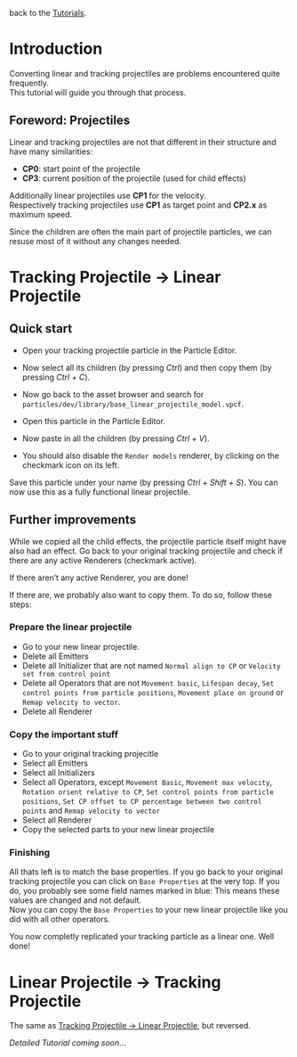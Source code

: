 <p>back to the <a href="../Tutorials.md">Tutorials</a>.</p>
<h1 id="introduction">Introduction</h1>
<p>Converting linear and tracking projectiles are problems encountered quite frequently.<br>
This tutorial will guide you through that process.</p>
<h2 id="foreword-projectiles">Foreword: Projectiles</h2>
<p>Linear and tracking projectiles are not that different in their structure and have many similarities:</p>
<ul>
<li><strong>CP0</strong>: start point of the projectile</li>
<li><strong>CP3</strong>: current position of the projectile (used for child effects)</li>
</ul>
<p>Additionally linear projectiles use <strong>CP1</strong> for the velocity.<br>
Respectively tracking projectiles use <strong>CP1</strong> as target point and <strong>CP2.x</strong> as maximum speed.</p>
<p>Since the children are often the main part of projectile particles, we can resuse most of it without any changes needed.</p>
<h1 id="tracking-projectile---linear-projectile">Tracking Projectile -&gt; Linear Projectile</h1>
<h2 id="quick-start">Quick start</h2>
<ul>
<li>
<p>Open your tracking projectile particle in the Particle Editor.</p>
</li>
<li>
<p>Now select all its children (by pressing <em>Ctrl</em>) and then copy them (by pressing <em>Ctrl + C</em>).</p>
</li>
<li>
<p>Now go back to the asset browser and search for <code>particles/dev/library/base_linear_projectile_model.vpcf</code>.</p>
</li>
<li>
<p>Open this particle in the Particle Editor.</p>
</li>
<li>
<p>Now paste in all the children (by pressing <em>Ctrl + V</em>).</p>
</li>
<li>
<p>You should also disable the <code>Render models</code> renderer, by clicking on the checkmark icon on its left.</p>
</li>
</ul>
<p>Save this particle under your name (by pressing <em>Ctrl + Shift + S</em>). You can now use this as a fully functional linear projectile.</p>
<h2 id="further-improvements">Further improvements</h2>
<p>While we copied all the child effects, the projectile particle itself might have also had an effect. Go back to your original tracking projectile and check if there are any active Renderers (checkmark active).</p>
<p>If there aren’t any active Renderer, you are done!</p>
<p>If there are, we probably also want to copy them. To do so, follow these steps:</p>
<h3 id="prepare-the-linear-projectile">Prepare the linear projectile</h3>
<ul>
<li>Go to your new linear projectile.</li>
<li>Delete all Emitters</li>
<li>Delete all Initializer that are not named <code>Normal align to CP</code> or <code>Velocity set from control point</code></li>
<li>Delete all Operators that are not <code>Movement basic</code>, <code>Lifespan decay</code>, <code>Set control points from particle positions</code>,  <code>Movement place on ground</code> or <code>Remap velocity to vector</code>.</li>
<li>Delete all Renderer</li>
</ul>
<h3 id="copy-the-important-stuff">Copy the important stuff</h3>
<ul>
<li>Go to your original tracking projecitle</li>
<li>Select all Emitters</li>
<li>Select all Initializers</li>
<li>Select all Operators, except <code>Movement Basic</code>, <code>Movement max velocity</code>, <code>Rotation orient relative to CP</code>, <code>Set control points from particle positions</code>, <code>Set CP offset to CP percentage between two control points</code> and <code>Remap velocity to vector</code></li>
<li>Select all Renderer</li>
<li>Copy the selected parts to your new linear projectile</li>
</ul>
<h3 id="finishing">Finishing</h3>
<p>All thats left is to match the base properties. If you go back to your original tracking projectile you can click on <code>Base Properties</code> at the very top. If you do, you probably see some field names marked in blue: This means these values are changed and not default.<br>
Now you can copy the <code>Base Properties</code> to your new linear projectile like you did with all other operators.</p>
<p>You now completly replicated your tracking particle as a linear one. Well done!</p>
<h1 id="linear-projectile---tracking-projectile">Linear Projectile -&gt; Tracking Projectile</h1>
<p>The same as <a href="#tracking-projectile---linear-projectile">Tracking Projectile -&gt; Linear Projectile</a>, but reversed.</p>
<p><em>Detailed Tutorial coming soon</em>…</p>

